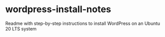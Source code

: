 # wordpress-install-notes
Readme with step-by-step instructions to install WordPress on an Ubuntu 20 LTS system
